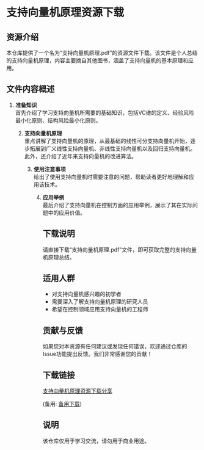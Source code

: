 # 支持向量机原理资源下载

## 资源介绍

本仓库提供了一个名为“支持向量机原理.pdf”的资源文件下载。该文件是个人总结的支持向量机原理，内容主要摘自其他图书，涵盖了支持向量机的基本原理和应用。

## 文件内容概述

1. **准备知识**  
   首先介绍了学习支持向量机所需要的基础知识，包括VC维的定义、经验风险最小化原则、结构风险最小化原则。

   2. **支持向量机原理**  
      重点讲解了支持向量机的原理，从最基础的线性可分支持向量机开始，逐步拓展到广义线性支持向量机、非线性支持向量机以及回归支持向量机。此外，还介绍了近年来支持向量机的改进算法。

      3. **使用注意事项**  
         给出了使用支持向量机时需要注意的问题，帮助读者更好地理解和应用该技术。

         4. **应用举例**  
            最后介绍了支持向量机在控制方面的应用举例，展示了其在实际问题中的应用价值。

            ## 下载说明

            请直接下载“支持向量机原理.pdf”文件，即可获取完整的支持向量机原理总结。

            ## 适用人群

            - 对支持向量机感兴趣的初学者
            - 需要深入了解支持向量机原理的研究人员
            - 希望在控制领域应用支持向量机的工程师

            ## 贡献与反馈

            如果您对本资源有任何建议或发现任何错误，欢迎通过仓库的Issue功能提出反馈。我们非常感谢您的贡献！

            ## 下载链接
            [支持向量机原理资源下载分享](https://pan.quark.cn/s/b3ea4e0c342c) 

            (备用: [备用下载](https://pan.baidu.com/s/1o2YfOX0xqMoikHo-kepUiA?pwd=1234))

            ## 说明

            该仓库仅用于学习交流，请勿用于商业用途。
